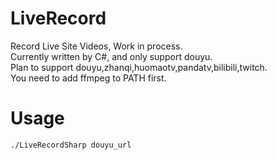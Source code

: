 # LiveRecord
Record Live Site Videos, Work in process.  
Currently written by C#, and only support douyu.  
Plan to support douyu,zhanqi,huomaotv,pandatv,bilibili,twitch.   
You need to add ffmpeg to PATH first.  

# Usage
`./LiveRecordSharp douyu_url`  
